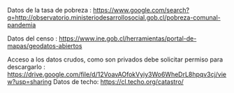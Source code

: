 Datos de la tasa de pobreza : https://www.google.com/search?q=http://observatorio.ministeriodesarrollosocial.gob.cl/pobreza-comunal-pandemia

Datos del censo : https://www.ine.gob.cl/herramientas/portal-de-mapas/geodatos-abiertos


Acceso a los datos crudos, como son privados debe solicitar permiso para descargarlo : https://drive.google.com/file/d/12VoavAOfokVyiy3Wo6WheDrL8hpqv3cj/view?usp=sharing
Datos de techo: https://cl.techo.org/catastro/
